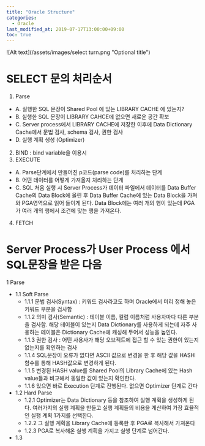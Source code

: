 ```yaml
---
title: "Oracle Structure"
categories: 
  - Oracle
last_modified_at: 2019-07-17T13:00:00+09:00
toc: true
---
```


![Alt text](/assets/images/select turn.png "Optional title")

# SELECT 문의 처리순서

1.	Parse 
- A.	실행한 SQL 문장이 Shared Pool 에 있는 LIBRARY CACHE 에 있는지?
- B.	실행한 SQL 문장이 LIBRARY CAHCE에 없으면 새로운 공간 확보
- C.	Server process에서 LIBRARY CACHE에 저장한 이후에 Data Dictionary Cache에서   문법 검사, schema 검사, 권한 검사 
- D.	실행 계획 생성 (Optimizer)
2.	BIND : bind variable을 이용시 
3.	EXECUTE
- A.	Parse단계에서 만들어진 p코드(parse code)를 처리하는 단계
- B.	어떤 데이터를 어떻게 가져올지 처리하는 단계
- C.	SQL 처음 실행 시 Server Process가 데이터 파일에서 데이터를 Data Buffer Cache의 Data Block에 올린 후 Data Buffer Cache에 있는 Data Block을 가져와 PGA영역으로 읽어 들이게 된다. Data        Block에는 여러 개의 행이 있는데 PGA가 여러 개의 행에서 조건에 맞는 행을 가져온다.
4.	FETCH 

# Server Process가 User Process 에서 SQL문장을 받은 다음
1	Parse
- 1.1	Soft Parse
  - 1.1.1	문법 검사(Syntax) : 키워드 검사라고도 하며 Oracle에서 미리 정해 놓은 키워드 부분을 검사함
  - 1.1.2	의미 검사(Semantic) : 테이블 이름, 컬럼 이름처럼 사용자마다 다른 부분을 검사함. 해당 테이블이 있는지 Data Dictionary를 사용하게 되는데 자주 사용하는 테이블은 Dictionary Cache에      캐싱해 두어서 성능을 높인다.
  - 1.1.3	권한 검사 : 어떤 사용사가 해당 오브젝트에 접근 할 수 있는 권한이 있는지 없는지를 확인하는 검사 
  - 1.1.4	SQL문장이 오류가 없다면 ASCII 값으로 변경을 한 후 해당 값을 HASH 함수를 통해 HASH값으로 변경하게 된다.
  - 1.1.5	변경된 HASH value를 Shared Pool의 Library Cache에 있는 Hash value들과 비교해서 동일한 값이 있는지 확인한다.
  - 1.1.6	있으면 바로 Execution 단계로 진행된다. 없으면 Optimizer 단계로 간다
- 1.2	Hard Parse
  - 1.2.1	Optimizer는 Data Dictionary 등을 참조하여 실행 계획을 생성하게 된다. 여러가지의 실행 계획을 만들고 실행 계획들의 비용을 계산하여 가장 효율적인 실행 계획 1가지를 선택한다.
  - 1.2.2	그 실행 계획을 Library Cache에 등록한 후 PGA로 복사해서 가져온다
  - 1.2.3	PGA로 복사해온 실행 계획을 가지고 실행 단계로 넘어간다.
- 1.3	   
